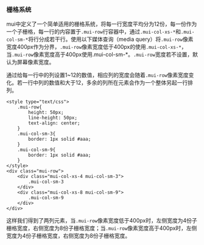 ### 栅格系统

mui中定义了一个简单适用的栅格系统，将每一行宽度平均分为12份，每一份作为一个子栅格，每一行的内容置于`.mui-row`行容器中，通过`.mui-col-xs-*`和`.mui-col-sm-*`将行分成若干行。使用以下媒体查询（media query）将`.mui-row`像素宽度400px作为分界，`.mui-row`像素宽度低于400px的使用`.mui-col-xs-*`，当`.mui-row`像素宽度高于400px使用.mui-col-sm-*。`.mui-row`宽度若不设置，默认为屏幕像素宽度。

通过给每一行中的列设置1~12的数值，相应列的宽度会随着`.mui-row`像素宽度变化。若一行中列的数值和大于12，多余的列所在元素会作为一个整体另起一行排列。
```
<style type="text/css">
    .mui-row{
        height: 50px;
        line-height: 50px;
        text-align: center; 
    }
    .mui-col-sm-3{
        border: 1px solid #aaa;
    }
    .mui-col-sm-9{
        border: 1px solid #aaa;
    }
</style>
<div class="mui-row">
    <div class="mui-col-xs-4 mui-col-sm-3">
        .mui-col-sm-3
    </div>
    <div class="mui-col-xs-8 mui-col-sm-9">
        .mui-col-sm-9
    </div>
</div>
```
这样我们得到了两列元素，当`.mui-row`像素宽度低于400px时，左侧宽度为4份子栅格宽度，右侧宽度为8份子栅格宽度；当`.mui-row`像素宽度高于400px时，左侧宽度为4份子栅格宽度，右侧宽度为8份子栅格宽度。